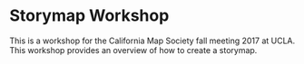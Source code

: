 # Storymap Workshop
This is a workshop for the California Map Society fall meeting 2017 at UCLA. This workshop provides an overview of how to create a storymap. 
